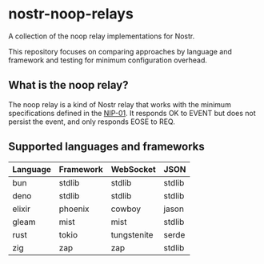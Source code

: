 # nostr-noop-relays

A collection of the noop relay implementations for Nostr.

This repository focuses on comparing approaches by language and framework and testing for minimum configuration overhead.

## What is the noop relay?

The noop relay is a kind of Nostr relay that works with the minimum specifications defined in the [NIP-01](https://github.com/nostr-protocol/nips/blob/master/01.md).
It responds OK to EVENT but does not persist the event, and only responds EOSE to REQ.

## Supported languages and frameworks

| Language | Framework | WebSocket   | JSON   |
| -------- | --------- | ----------- | ------ |
| bun      | stdlib    | stdlib      | stdlib |
| deno     | stdlib    | stdlib      | stdlib |
| elixir   | phoenix   | cowboy      | jason  |
| gleam    | mist      | mist        | stdlib |
| rust     | tokio     | tungstenite | serde  |
| zig      | zap       | zap         | stdlib |
